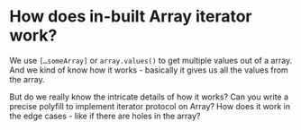 # How does in-built Array iterator work?

We use `[…someArray]` or `array.values()` to get multiple values out of a array.  And we kind of know how it works - basically it gives us all the values from the array.  

But do we really know the intricate details of how it works? Can you write a precise polyfill to implement iterator protocol on Array? How does it work in the edge cases - like if there are holes in the array?
<!--stackedit_data:
eyJoaXN0b3J5IjpbLTEwNzQwMjYyMl19
-->